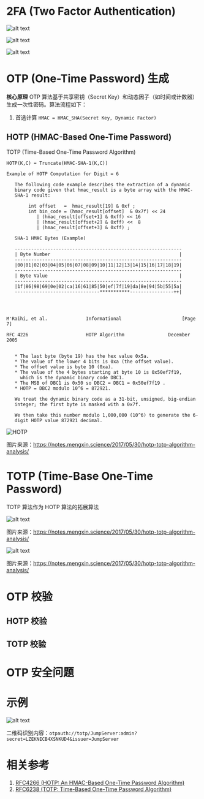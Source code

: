 # 2FA (Two Factor Authentication)

![alt text](<images/2FA 与 OTP/image.png>)

![alt text](<images/2FA 与 OTP/image-2.png>)

![alt text](<images/2FA 与 OTP/image-1.png>)


# OTP (One-Time Password) 生成

**核心原理**
OTP 算法基于共享密钥（Secret Key）和动态因子（如时间或计数器）生成一次性密码。算法流程如下：
1. 首选计算 `HMAC = HMAC_SHA(Secret Key, Dynamic Factor)`

## HOTP (HMAC-Based One-Time Password)

TOTP (Time-Based One-Time Password Algorithm)



`HOTP(K,C) = Truncate(HMAC-SHA-1(K,C))`

```
Example of HOTP Computation for Digit = 6

   The following code example describes the extraction of a dynamic
   binary code given that hmac_result is a byte array with the HMAC-
   SHA-1 result:

        int offset   =  hmac_result[19] & 0xf ;
        int bin_code = (hmac_result[offset]  & 0x7f) << 24
           | (hmac_result[offset+1] & 0xff) << 16
           | (hmac_result[offset+2] & 0xff) <<  8
           | (hmac_result[offset+3] & 0xff) ;

   SHA-1 HMAC Bytes (Example)

   -------------------------------------------------------------
   | Byte Number                                               |
   -------------------------------------------------------------
   |00|01|02|03|04|05|06|07|08|09|10|11|12|13|14|15|16|17|18|19|
   -------------------------------------------------------------
   | Byte Value                                                |
   -------------------------------------------------------------
   |1f|86|98|69|0e|02|ca|16|61|85|50|ef|7f|19|da|8e|94|5b|55|5a|
   -------------------------------***********----------------++|




M'Raihi, et al.              Informational                      [Page 7]

RFC 4226                     HOTP Algorithm                December 2005


   * The last byte (byte 19) has the hex value 0x5a.
   * The value of the lower 4 bits is 0xa (the offset value).
   * The offset value is byte 10 (0xa).
   * The value of the 4 bytes starting at byte 10 is 0x50ef7f19,
     which is the dynamic binary code DBC1.
   * The MSB of DBC1 is 0x50 so DBC2 = DBC1 = 0x50ef7f19 .
   * HOTP = DBC2 modulo 10^6 = 872921.

   We treat the dynamic binary code as a 31-bit, unsigned, big-endian
   integer; the first byte is masked with a 0x7f.

   We then take this number modulo 1,000,000 (10^6) to generate the 6-
   digit HOTP value 872921 decimal.
```

![HOTP](<images/2FA 与 OTP/image-3.png>)

图片来源：https://notes.mengxin.science/2017/05/30/hotp-totp-algorithm-analysis/

# TOTP (Time-Base One-Time Password)

TOTP 算法作为 HOTP 算法的拓展算法

![alt text](<images/2FA 与 OTP/image-4.png>)

图片来源：https://notes.mengxin.science/2017/05/30/hotp-totp-algorithm-analysis/
   

![alt text](<images/2FA 与 OTP/image-5.png>)

图片来源：https://notes.mengxin.science/2017/05/30/hotp-totp-algorithm-analysis/


# OTP 校验

## HOTP 校验

## TOTP 校验


# OTP 安全问题



# 示例

![alt text](<images/2FA 与 OTP/image-6.png>)

二维码识别内容：`otpauth://totp/JumpServer:admin?secret=LZEKNECB4XSNKUD4&issuer=JumpServer`

# 相关参考

1. [RFC4266 (HOTP: An HMAC-Based One-Time Password Algorithm)](https://datatracker.ietf.org/doc/html/rfc4226)
2. [RFC6238 (TOTP: Time-Based One-Time Password Algorithm)](https://datatracker.ietf.org/doc/html/rfc6238)